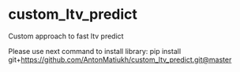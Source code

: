# custom_ltv_predict
Custom approach to fast ltv predict

Please use next command to install library:
pip install git+https://github.com/AntonMatiukh/custom_ltv_predict.git@master
